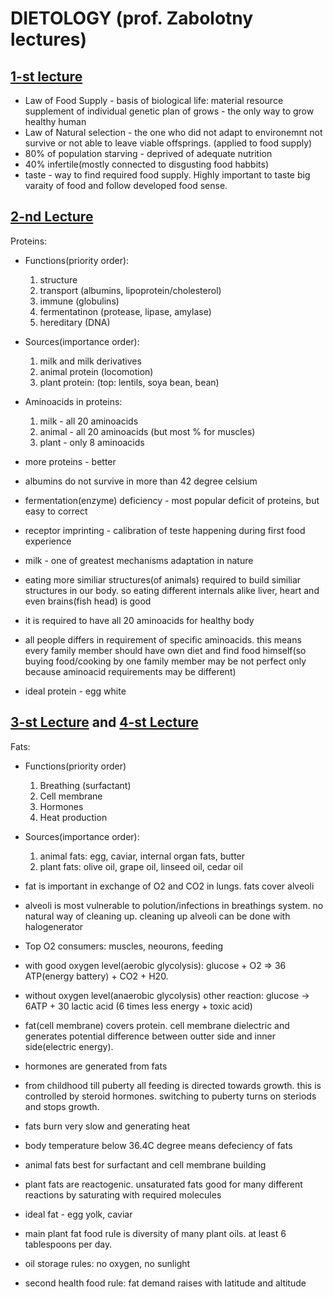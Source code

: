 DIETOLOGY (prof. Zabolotny lectures)
====================================

[1-st lecture](https://www.youtube.com/watch?v=ks2CiWG2_Lc)
------------

 * Law of Food Supply - basis of biological life: material resource supplement of individual genetic plan of grows - the only way to grow healthy human
 * Law of Natural selection - the one who did not adapt to environemnt not survive or not able to leave viable offsprings. (applied to food supply)
 * 80% of population starving - deprived of adequate nutrition
 * 40% infertile(mostly connected to disgusting food habbits)
 * taste - way to find required food supply. Highly important to taste big varaity of food and follow developed food sense.

[2-nd Lecture](https://www.youtube.com/watch?v=V-rGJ5exGos)
-----------------------------------------------------------

Proteins:
 * Functions(priority order): 
   1. structure
   2. transport (albumins, lipoprotein/cholesterol)
   3. immune (globulins)
   4. fermentatinon (protease, lipase, amylase)
   5. hereditary (DNA)
 * Sources(importance order):
   1. milk and milk derivatives
   2. animal protein (locomotion)
   3. plant protein: (top: lentils, soya bean, bean)
 * Aminoacids in proteins:
   1. milk - all 20 aminoacids
   2. animal - all 20 aminoacids (but most % for muscles)
   3. plant - only 8 aminoacids

 * more proteins - better
 * albumins do not survive in more than 42 degree celsium
 * fermentation(enzyme) deficiency - most popular deficit of proteins, but easy to correct
 * receptor imprinting - calibration of teste happening during first food experience
 * milk - one of greatest mechanisms adaptation in nature
 * eating more similiar structures(of animals) required to build similiar structures in our body. so eating different internals alike liver, heart and even brains(fish head) is good
 * it is required to have all 20 aminoacids for healthy body
 * all people differs in requirement of specific aminoacids. this means every family member should have own diet and find food himself(so buying food/cooking by one family member may be not perfect only because aminoacid requirements may be different)
 * ideal protein - egg white

[3-st Lecture](https://www.youtube.com/watch?v=OPo9U-PE6s4) and [4-st Lecture](https://www.youtube.com/watch?v=RQ2tJGHxHas)
---------------------------------------------------------------------------------------------------------------------------

Fats:
 * Functions(priority order)
   1. Breathing (surfactant)
   2. Cell membrane
   3. Hormones
   4. Heat production

 * Sources(importance order):
   1. animal fats: egg, caviar, internal organ fats, butter
   2. plant fats: olive oil, grape oil, linseed oil, cedar oil 

 * fat is important in exchange of O2 and CO2 in lungs. fats cover alveoli 
 * alveoli is most vulnerable to polution/infections in breathings system. no natural way of cleaning up. cleaning up alveoli can be done with halogenerator
 * Top O2 consumers: muscles, neourons, feeding
 * with good oxygen level(aerobic glycolysis): glucose + O2 => 36 ATP(energy battery) + CO2 + H20. 
 * without oxygen level(anaerobic glycolysis) other reaction: glucose -> 6ATP + 30 lactic acid (6 times less energy + toxic acid)
 * fat(cell membrane) covers protein. cell membrane dielectric and generates potential difference between outter side and inner side(electric energy).
 * hormones are generated from fats
 * from childhood till puberty all feeding is directed towards growth. this is controlled by steroid hormones. switching to puberty turns on steriods and stops growth.
 * fats burn very slow and generating heat
 * body temperature below 36.4C degree means defeciency of fats
 * animal fats best for surfactant and cell membrane building
 * plant fats are reactogenic. unsaturated fats good for many different reactions by saturating with required molecules 
 * ideal fat - egg yolk, caviar
 * main plant fat food rule is diversity of many plant oils. at least 6 tablespoons per day.
 * oil storage rules: no oxygen, no sunlight
 * second health food rule: fat demand raises with latitude and altitude
